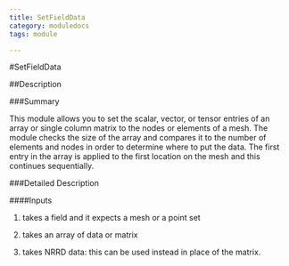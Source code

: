 ```yaml
---
title: SetFieldData
category: moduledocs
tags: module

---
```


#SetFieldData

##Description

###Summary

This module allows you to set the scalar, vector, or tensor entries of an array or single column matrix to the nodes or elements of a mesh. The module checks the size of the array and compares it to the number of elements and nodes in order to determine where to put the data. The first entry in the array is applied to the first location on the mesh and this continues sequentially.

###Detailed Description

####Inputs

  1. takes a field and it expects a mesh or a point set

  2. takes an array of data or matrix

  3. takes NRRD data: this can be used instead in place of the matrix.